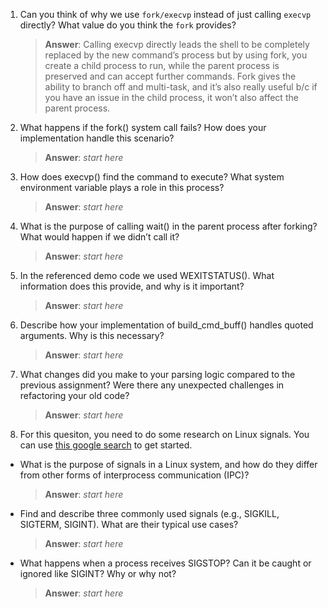 1. Can you think of why we use `fork/execvp` instead of just calling `execvp` directly? What value do you think the `fork` provides?

    > **Answer**:  Calling execvp directly leads the shell to be completely replaced by the new command’s process but by using fork, you create a child process to run, while the parent process is preserved and can  accept further commands. Fork gives the ability to branch off and multi-task, and it’s also really useful b/c if you have an issue in the child process, it won’t also affect the parent process. 


2. What happens if the fork() system call fails? How does your implementation handle this scenario?

    > **Answer**:  _start here_

3. How does execvp() find the command to execute? What system environment variable plays a role in this process?

    > **Answer**:  _start here_

4. What is the purpose of calling wait() in the parent process after forking? What would happen if we didn’t call it?

    > **Answer**:  _start here_

5. In the referenced demo code we used WEXITSTATUS(). What information does this provide, and why is it important?

    > **Answer**:  _start here_

6. Describe how your implementation of build_cmd_buff() handles quoted arguments. Why is this necessary?

    > **Answer**:  _start here_

7. What changes did you make to your parsing logic compared to the previous assignment? Were there any unexpected challenges in refactoring your old code?

    > **Answer**:  _start here_

8. For this quesiton, you need to do some research on Linux signals. You can use [this google search](https://www.google.com/search?q=Linux+signals+overview+site%3Aman7.org+OR+site%3Alinux.die.net+OR+site%3Atldp.org&oq=Linux+signals+overview+site%3Aman7.org+OR+site%3Alinux.die.net+OR+site%3Atldp.org&gs_lcrp=EgZjaHJvbWUyBggAEEUYOdIBBzc2MGowajeoAgCwAgA&sourceid=chrome&ie=UTF-8) to get started.

- What is the purpose of signals in a Linux system, and how do they differ from other forms of interprocess communication (IPC)?

    > **Answer**:  _start here_

- Find and describe three commonly used signals (e.g., SIGKILL, SIGTERM, SIGINT). What are their typical use cases?

    > **Answer**:  _start here_

- What happens when a process receives SIGSTOP? Can it be caught or ignored like SIGINT? Why or why not?

    > **Answer**:  _start here_
